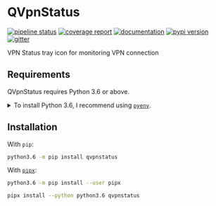 # QVpnStatus

[![pipeline status](https://gitlab.com/mikeramsey/qvpnstatus/badges/master/pipeline.svg)](https://gitlab.com/mikeramsey/qvpnstatus/pipelines)
[![coverage report](https://gitlab.com/mikeramsey/qvpnstatus/badges/master/coverage.svg)](https://gitlab.com/mikeramsey/qvpnstatus/commits/master)
[![documentation](https://img.shields.io/badge/docs-mkdocs%20material-blue.svg?style=flat)](https://mikeramsey.gitlab.io/qvpnstatus/)
[![pypi version](https://img.shields.io/pypi/v/qvpnstatus.svg)](https://pypi.org/project/qvpnstatus/)
[![gitter](https://badges.gitter.im/join%20chat.svg)](https://gitter.im/qvpnstatus/community)

VPN Status tray icon for monitoring VPN connection

## Requirements

QVpnStatus requires Python 3.6 or above.

<details>
<summary>To install Python 3.6, I recommend using <a href="https://github.com/pyenv/pyenv"><code>pyenv</code></a>.</summary>

```bash
# install pyenv
git clone https://github.com/pyenv/pyenv ~/.pyenv

# setup pyenv (you should also put these three lines in .bashrc or similar)
export PATH="${HOME}/.pyenv/bin:${PATH}"
export PYENV_ROOT="${HOME}/.pyenv"
eval "$(pyenv init -)"

# install Python 3.6
pyenv install 3.6.12

# make it available globally
pyenv global system 3.6.12
```
</details>

## Installation

With `pip`:
```bash
python3.6 -m pip install qvpnstatus
```

With [`pipx`](https://github.com/pipxproject/pipx):
```bash
python3.6 -m pip install --user pipx

pipx install --python python3.6 qvpnstatus
```
